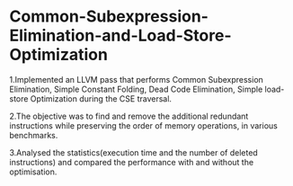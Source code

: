 # Common-Subexpression-Elimination-and-Load-Store-Optimization
1.Implemented an LLVM pass that performs Common Subexpression Elimination, Simple Constant Folding, Dead Code Elimination, Simple load-store Optimization during the CSE traversal.

2.The objective was to find and remove the additional redundant instructions while preserving the order of memory operations, in various benchmarks.

3.Analysed the statistics(execution time and the number of deleted instructions) and compared the performance with and without the optimisation.
